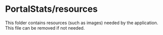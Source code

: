 # PortalStats/resources

This folder contains resources (such as images) needed by the application. This file can
be removed if not needed.
